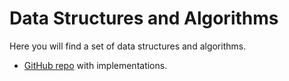 # Data Structures and Algorithms

Here you will find a set of data structures and algorithms.

-   [GitHub repo](https://github.com/giovannymassuia/DS-A) with implementations.

